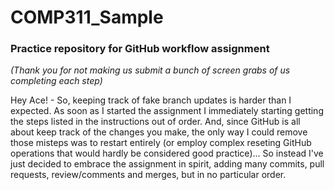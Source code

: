 # COMP311_Sample
### Practice repository for GitHub workflow assignment

_(Thank you for not making us submit a bunch of screen grabs of us completing each step)_

Hey Ace! - So, keeping track of fake branch updates is harder than I expected. As soon as I started the assignment I immediately starting getting the steps listed in the instructions out of order. And, since GitHub is all about keep track of the changes you make, the only way I could remove those misteps was to restart entirely (or employ complex reseting GitHub operations that would hardly be considered good practice)... So instead I've just decided to embrace the assignment in spirit, adding many commits, pull requests, review/comments and merges, but in no particular order. 
